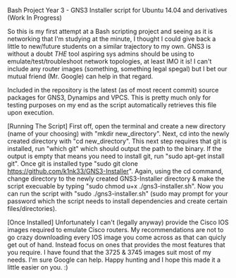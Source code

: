 Bash Project Year 3 - GNS3 Installer script for Ubuntu 14.04 and derivatives (Work In Progress)

So this is my first attempt at a Bash scripting project and seeing as it is networking that I'm studying at the minute, I thought I could give back a little to new/future students on a similar trajectory to my own. GNS3 is without a doubt *THE* tool aspiring sys admins should be using to emulate/test/troubleshoot network topologies, at least IMO it is! I can't include any router images (something, something legal spegal) but I bet our mutual friend (Mr. Google) can help in that regard.

Included in the repository is the latest (as of most recent commit) source packages for GNS3, Dynamips and VPCS. This is pretty much only for testing purposes on my end as the script automatically retrieves this file upon execution.

[Running The Script]
First off, open the terminal and create a new directory (name of your choosing) with "mkdir new_directory".
Next, cd into the newly created directory with "cd new_directory".
This next step requires that git is installed, run "which git" which should output the path to the binary. 
If the output is empty that means you need to install git, run "sudo apt-get install git".
Once git is installed type "sudo git clone https://github.com/k1nk33/GNS3-Installer".
Again, using the cd command, change directory to the newly created GNS3-Installer directory & make the script execuable by typing "sudo chmod u+x ./gns3-installer.sh". 
Now you can run the script with "sudo ./gns3-installer.sh" (sudo may prompt for your password which the script needs to install dependencies and create certain files/directories).
 
[Once Installed]
Unfortunately I can't (legally anyway) provide the Cisco IOS images required to emulate Cisco routers. My recommendations are not to go crazy downloading every IOS image you come across as
that can quicly get out of hand. Instead focus on ones that provides the most features that you require. I have found that the 3725 & 3745 images suit most of my needs. I'm sure Google can help. 
Happy hunting and I hope this made it a little easier on you. :)  
